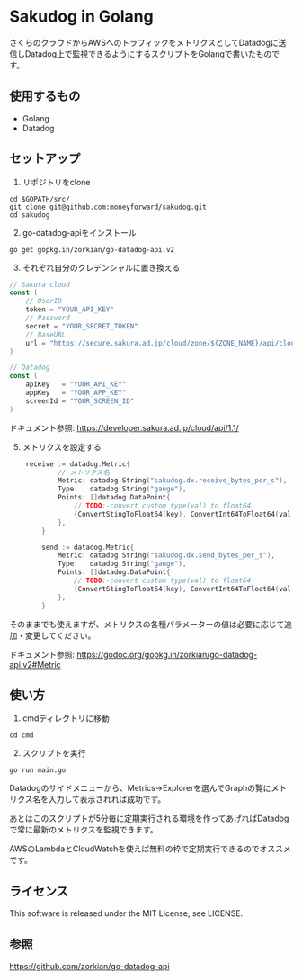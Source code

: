 # Sakudog in Golang
さくらのクラウドからAWSへのトラフィックをメトリクスとしてDatadogに送信しDatadog上で監視できるようにするスクリプトをGolangで書いたものです。

## 使用するもの
* Golang
* Datadog

## セットアップ
1.  リポジトリをclone
```
cd $GOPATH/src/
git clone git@github.com:moneyforward/sakudog.git
cd sakudog
```

2.  go-datadog-apiをインストール
```
go get gopkg.in/zorkian/go-datadog-api.v2
```

3.  それぞれ自分のクレデンシャルに置き換える
```go
// Sakura cloud
const (
	// UserID
	token = "YOUR_API_KEY"
	// Password
	secret = "YOUR_SECRET_TOKEN"
	// BaseURL 
	url = "https://secure.sakura.ad.jp/cloud/zone/${ZONE_NAME}/api/cloud/1.1//commonserviceitem/${COMMONSERVICEITEMID}/activity/awsdirectconnect/monitor"
)

// Datadog
const (
	apiKey   = "YOUR_API_KEY"
	appKey   = "YOUR_APP_KEY"
	screenId = "YOUR_SCREEN_ID"
)
```

ドキュメント参照: https://developer.sakura.ad.jp/cloud/api/1.1/

5.  メトリクスを設定する
```go
    receive := datadog.Metric{
			// メトリクス名
			Metric: datadog.String("sakudog.dx.receive_bytes_per_s"),
			Type:   datadog.String("gauge"),
			Points: []datadog.DataPoint{
				// TODO:-convert custom type(val) to float64
				{ConvertStingToFloat64(key), ConvertInt64ToFloat64(val.ReceiveBytesPerSec)},
			},
		}

		send := datadog.Metric{
			Metric: datadog.String("sakudog.dx.send_bytes_per_s"),
			Type:   datadog.String("gauge"),
			Points: []datadog.DataPoint{
				// TODO:-convert custom type(val) to float64
				{ConvertStingToFloat64(key), ConvertInt64ToFloat64(val.SendBytesPerSec)},
			},
		}

```

そのままでも使えますが、メトリクスの各種パラメーターの値は必要に応じて追加・変更してください。

ドキュメント参照: https://godoc.org/gopkg.in/zorkian/go-datadog-api.v2#Metric

## 使い方
1. cmdディレクトリに移動
```
cd cmd
```
2. スクリプトを実行
```
go run main.go
```

Datadogのサイドメニューから、Metrics→Explorerを選んでGraphの覧にメトリクス名を入力して表示されれば成功です。


あとはこのスクリプトが5分毎に定期実行される環境を作ってあげればDatadogで常に最新のメトリクスを監視できます。


AWSのLambdaとCloudWatchを使えば無料の枠で定期実行できるのでオススメです。

## ライセンス
This software is released under the MIT License, see LICENSE.


## 参照
https://github.com/zorkian/go-datadog-api

